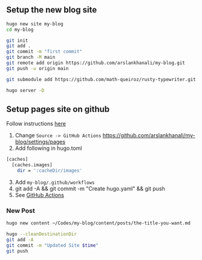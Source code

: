 ## Setup the new blog site
``` sh
hugo new site my-blog
cd my-blog

git init
git add .
git commit -m "first commit"
git branch -M main
git remote add origin https://github.com/arslankhanali/my-blog.git
git push -u origin main

git submodule add https://github.com/math-queiroz/rusty-typewriter.git themes/rusty-typewriter

hugo server -D
```

## Setup pages site on github
Follow instructions [here](https://gohugo.io/host-and-deploy/host-on-github-pages/)

1. Change `Source -> GitHub Actions` https://github.com/arslankhanali/my-blog/settings/pages 
2. Add following in hugo.toml
```sh
[caches]
  [caches.images]
    dir = ':cacheDir/images'
```
3. Add `my-blog/.github/workflows`
4. git add -A && git commit -m "Create hugo.yaml" && git push
5. See [GitHub Actions](https://github.com/arslankhanali/my-blog/actions) 

### New Post
```sh
hugo new content ~/Codes/my-blog/content/posts/the-title-you-want.md

hugo --cleanDestinationDir
git add -A
git commit -m "Updated Site $time"
git push
```
